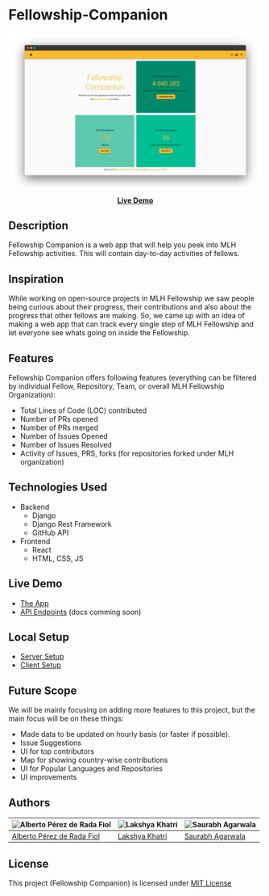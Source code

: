 # Fellowship-Companion

![Demo GIF](assets/demo.png)

<p align="center">
 <a href="https://deploy-preview-90--fellowship-companion.netlify.app/"><b>Live Demo</b></a>
</p>

## Description
Fellowship Companion is a web app that will help you peek into MLH Fellowship activities. This will contain day-to-day activities of fellows.

## Inspiration
While working on open-source projects in MLH Fellowship we saw people being curious about their progress, their contributions and also about the progress that other fellows are making. So, we came up with an idea of making a web app that can track every single step of MLH Fellowship and let everyone see whats going on inside the Fellowship.

## Features
Fellowship Companion offers following features (everything can be filtered by individual Fellow, Repository, Team, or overall MLH Fellowship Organization):
 - Total Lines of Code (LOC) contributed
 - Number of PRs opened
 - Number of PRs merged
 - Number of Issues Opened
 - Number of Issues Resolved
 - Activity of Issues, PRS, forks (for repositories forked under MLH organization)

## Technologies Used
 - Backend
    - Django
    - Django Rest Framework
    - GitHub API
 - Frontend
    - React
    - HTML, CSS, JS

## Live Demo
 - [The App](https://deploy-preview-90--fellowship-companion.netlify.app/)
 - [API Endpoints](https://agsaurabh.pythonanywhere.com/api/v1/overview/) (docs comming soon)

## Local Setup
 - [Server Setup](/server/README.md)
 - [Client Setup](/client/README.md)

## Future Scope
We will be mainly focusing on adding more features to this project, but the main focus will be on these things:
 - Made data to be updated on hourly basis (or faster if possible).
 - Issue Suggestions
 - UI for top contributors
 - Map for showing country-wise contributions
 - UI for Popular Languages and Repositories
 - UI improvements

## Authors
| <img src="https://github.com/AlbertoPdRF.png" alt="Alberto Pérez de Rada Fiol" width="100" height="100" /> | <img src="https://github.com/LakshyaKhatri.png" alt="Lakshya Khatri" width="100" height="100" /> | <img src="https://github.com/SaurabhAgarwala.png" alt="Saurabh Agarwala" width="100" height="100" /> |
| ----- | ----- | ----- |
| [Alberto Pérez de Rada Fiol](https://github.com/AlbertoPdRF) | [Lakshya Khatri](https://github.com/LakshyaKhatri) | [Saurabh Agarwala](https://github.com/SaurabhAgarwala) |

## License
This project (Fellowship Companion) is licensed under [MIT License](LICENSE.md)
